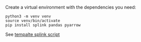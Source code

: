 Create a virtual environment with the dependencies you need:

```
python3 -m venv venv
source venv/bin/activate
pip install splink pandas pyarrow
```

See [tempalte splink script](02_splink.py)
